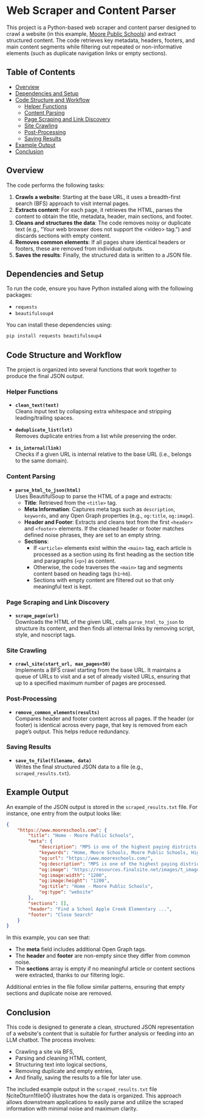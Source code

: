 # Web Scraper and Content Parser

This project is a Python-based web scraper and content parser designed to crawl a website (in this example, [Moore Public Schools](https://www.mooreschools.com)) and extract structured content. The code retrieves key metadata, headers, footers, and main content segments while filtering out repeated or non-informative elements (such as duplicate navigation links or empty sections).

## Table of Contents

- [Overview](#overview)
- [Dependencies and Setup](#dependencies-and-setup)
- [Code Structure and Workflow](#code-structure-and-workflow)
  - [Helper Functions](#helper-functions)
  - [Content Parsing](#content-parsing)
  - [Page Scraping and Link Discovery](#page-scraping-and-link-discovery)
  - [Site Crawling](#site-crawling)
  - [Post-Processing](#post-processing)
  - [Saving Results](#saving-results)
- [Example Output](#example-output)
- [Conclusion](#conclusion)

## Overview

The code performs the following tasks:
1. **Crawls a website**: Starting at the base URL, it uses a breadth-first search (BFS) approach to visit internal pages.
2. **Extracts content**: For each page, it retrieves the HTML, parses the content to obtain the title, metadata, header, main sections, and footer.
3. **Cleans and structures the data**: The code removes noisy or duplicate text (e.g., "Your web browser does not support the \<video\> tag.") and discards sections with empty content.
4. **Removes common elements**: If all pages share identical headers or footers, these are removed from individual outputs.
5. **Saves the results**: Finally, the structured data is written to a JSON file.

## Dependencies and Setup

To run the code, ensure you have Python installed along with the following packages:

- `requests`
- `beautifulsoup4`

You can install these dependencies using:

```bash
pip install requests beautifulsoup4
```

## Code Structure and Workflow

The project is organized into several functions that work together to produce the final JSON output.

### Helper Functions

- **`clean_text(text)`**  
  Cleans input text by collapsing extra whitespace and stripping leading/trailing spaces.

- **`deduplicate_list(lst)`**  
  Removes duplicate entries from a list while preserving the order.

- **`is_internal(link)`**  
  Checks if a given URL is internal relative to the base URL (i.e., belongs to the same domain).

### Content Parsing

- **`parse_html_to_json(html)`**  
  Uses BeautifulSoup to parse the HTML of a page and extracts:
  - **Title**: Retrieved from the `<title>` tag.
  - **Meta Information**: Captures meta tags such as `description`, `keywords`, and any Open Graph properties (e.g., `og:title`, `og:image`).
  - **Header and Footer**: Extracts and cleans text from the first `<header>` and `<footer>` elements. If the cleaned header or footer matches defined noise phrases, they are set to an empty string.
  - **Sections**:  
    - If `<article>` elements exist within the `<main>` tag, each article is processed as a section using its first heading as the section title and paragraphs (`<p>`) as content.
    - Otherwise, the code traverses the `<main>` tag and segments content based on heading tags (`h1`–`h6`).
    - Sections with empty content are filtered out so that only meaningful text is kept.

### Page Scraping and Link Discovery

- **`scrape_page(url)`**  
  Downloads the HTML of the given URL, calls `parse_html_to_json` to structure its content, and then finds all internal links by removing script, style, and noscript tags.

### Site Crawling

- **`crawl_site(start_url, max_pages=50)`**  
  Implements a BFS crawl starting from the base URL. It maintains a queue of URLs to visit and a set of already visited URLs, ensuring that up to a specified maximum number of pages are processed.

### Post-Processing

- **`remove_common_elements(results)`**  
  Compares header and footer content across all pages. If the header (or footer) is identical across every page, that key is removed from each page’s output. This helps reduce redundancy.

### Saving Results

- **`save_to_file(filename, data)`**  
  Writes the final structured JSON data to a file (e.g., `scraped_results.txt`).

## Example Output

An example of the JSON output is stored in the `scraped_results.txt` file. For instance, one entry from the output looks like:

```json
{
    "https://www.mooreschools.com": {
        "title": "Home - Moore Public Schools",
        "meta": {
            "description": "MPS is one of the highest paying districts in the state, always topping Oklahoma's average teacher salary (according to ZipRecruiter 2025).",
            "keywords": "Home, Moore Schools, Moore Public Schools, Highest paying district, Teacher salary, highest, oklahoma",
            "og:url": "https://www.mooreschools.com/",
            "og:description": "MPS is one of the highest paying districts in the state, always topping Oklahoma's average teacher salary (according to ZipRecruiter 2025).",
            "og:image": "https://resources.finalsite.net/images/t_image_size_4/v1694095874/mooreschoolscom/h3kluqmgaqiagqymwjbj/MPSlogo-socialmedia_SEO-graph.png",
            "og:image:width": "1200",
            "og:image:height": "1200",
            "og:title": "Home - Moore Public Schools",
            "og:type": "website"
        },
        "sections": [],
        "header": "Find a School Apple Creek Elementary ...",
        "footer": "Close Search"
    }
}
```

In this example, you can see that:
- The **meta** field includes additional Open Graph tags.
- The **header** and **footer** are non-empty since they differ from common noise.
- The **sections** array is empty if no meaningful article or content sections were extracted, thanks to our filtering logic.

Additional entries in the file follow similar patterns, ensuring that empty sections and duplicate noise are removed.

## Conclusion

This code is designed to generate a clean, structured JSON representation of a website's content that is suitable for further analysis or feeding into an LLM chatbot. The process involves:
- Crawling a site via BFS,
- Parsing and cleaning HTML content,
- Structuring text into logical sections,
- Removing duplicate and empty entries,
- And finally, saving the results to a file for later use.

The included example output in the `scraped_results.txt` file citeturn1file0 illustrates how the data is organized. This approach allows downstream applications to easily parse and utilize the scraped information with minimal noise and maximum clarity.